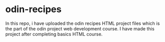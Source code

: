# odin-recipes
In this repo, i have uploaded the odin recipes HTML project  files which is the part of the odin project web development course.
I have made this project after completing basics HTML course. 